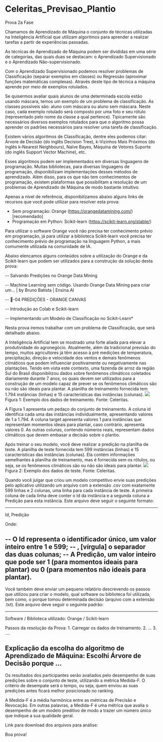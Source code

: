 # Celeritas_Previsao_Plantio

Prova 2a Fase

Chamamos de Aprendizado de Máquina o conjunto de técnicas utilizadas na Inteligência Artificial que utilizam algoritmos para aprender a realizar tarefas a partir de experiências passadas.

As técnicas de Aprendizado de Máquina podem ser divididas em uma série de categorias, das quais duas se destacam: o Aprendizado Supervisionado e o Aprendizado Não-supervisionado. 

Com o Aprendizado Supervisionado podemos resolver problemas de Classificação (separar exemplos em classes) ou Regressão (aproximar funções matemáticas complexas). Através deste tipo de técnica a máquina aprende por meio de exemplos rotulados.

Se quisermos avaliar quais alunos de uma determinada escola estão usando máscara, temos um exemplo de um problema de classificação. As classes possíveis são: aluno com máscara ou aluno sem máscara. Neste caso, cada exemplo rotulado será composto por uma foto e seu rótulo (representado pelo nome da classe a qual pertence). Tipicamente são necessários diversos exemplos rotulados para que o algoritmo possa aprender os padrões necessários para resolver uma tarefa de classificação.

Existem vários algoritmos de Classificação, dentre eles podemos citar: Árvore de Decisão (do inglês Decision Tree), k-Vizinhos Mais Próximos (do inglês k-Nearest Neighbours), Naïve Bayes, Máquina de Vetores Suporte (do inglês Support Vector Machine), etc.

Esses algoritmos podem ser implementados em diversas linguagens de programação. Muitas bibliotecas, para diversas linguagens de programação, disponibilizam implementações desses métodos de aprendizado. Além disso, para os que não tem conhecimentos de programação, existem plataformas que possibilitam a resolução de um problemas de Aprendizado de Máquina de modo bastante intuitivo.

Apenas a nível de referência, disponibilizamos abaixo alguns links de recursos que você pode utilizar para resolver esta prova:

  - Sem programação: Orange (https://orangedatamining.com/) [recomendado]
  - Programação em Python: Scikit-learn (https://scikit-learn.org/stable/)

Para utilizar o software Orange você não precisa ter conhecimento prévio em programação, já para utilizar a biblioteca Scikit-learn você precisa ter conhecimento prévio de programação na linguagem Python, a mais comumente utilizada na comunidade de IA.

Abaixo elencamos alguns conteúdos sobre a utilização do Orange e da Scikit-learn que podem ser utilizados para a construção da solução desta prova:

  -- Salvando Predições no Orange Data Mining

  -- Machine Learning sem código. Usando Orange Data Mining para criar um… | by Bruno Batista | Ensina.AI

  -- 🍊-04 PREDIÇÕES - ORANGE CANVAS

  -- Introdução ao Colab e Scikit-learn

  -- Implementando um Modelo de Classificação no Scikit-Learn*

Nesta prova iremos trabalhar com um problema de Classificação, que será detalhado abaixo.

A Inteligência Artificial tem se mostrado uma forte aliada para elevar a produtividade do agronegócio. Atualmente, além da tradicional previsão do tempo, muitos agricultores já têm acesso à pré medições de temperatura, precipitação, direção e velocidade dos ventos e demais fenômenos climáticos que podem influenciar positivamente ou negativamente nas plantações. Tendo em vista este contexto, uma fazenda de arroz da região Sul do Brasil disponibilizou dados sobre fenômenos climáticos coletados diariamente durante 7 anos, os quais devem ser utilizados para a construção de um modelo capaz de prever se os fenômenos climáticos são ou não são ideais para plantar. A planilha de treinamento fornecida tem 1.794 instâncias (linhas) e 15 características das instâncias (colunas).
<img src='https://s3-sa-east-1.amazonaws.com/datagateway-prod/images/9nJKAh1pMMo2fx5ZjqaHsEcuxlF1uqU2O_ARBcY2dNE8nAdD4BYSbJnBWO2kxAmHzQmpVGdM8W7h7i4LlaSLtBwbZBzGHOxNdOeM7iceIMsnu12mnGuQ1q7WfmMUhFx-.png'>Figura 1: Exemplo dos dados de treinamento. Fonte: Celeritas.

A Figura 1 apresenta um pedaço do conjunto de treinamento. A coluna id identifica cada uma das instâncias individualmente, apresentando valores de 1 a 1.794. A coluna target apresenta valores 1 para instâncias que representam momentos ideais para plantar, caso contrário, apresenta valores 0. As outras colunas, contendo números reais, representam dados climáticos que devem embasar a decisão sobre o plantio.

Após treinar o seu modelo, você deve realizar a predição na planilha de teste. A planilha de teste fornecida tem 599 instâncias (linhas) e 15 características das instâncias (colunas). Ela contém informações semelhantes à planilha de treinamento, mas é fornecida sem os rótulos, ou seja, se os fenômenos climáticos são ou não são ideais para plantar.
<img src='https://s3-sa-east-1.amazonaws.com/datagateway-prod/images/cqmRJmMcAn6PZdqpEPMR617mqYqsUYLc_9rFjigRiVqWjGaGlrR6oX7C_dGtPEBc0N69xs33XYMQXSxMLft9Nqs9N6zYR-xVJTZ_bjZJ19-6sa2i8bLYAvH89pj5hbaJ.png'>Figura 2: Exemplo dos dados de teste. Fonte: Celeritas.

Quando você julgar que criou um modelo competitivo envie suas predições pelo aplicativo utilizando um arquivo com a extensão .csv com exatamente 599 linhas e 2 colunas, uma linha para cada instância de teste. A primeira coluna de cada linha deve conter o Id da instância e a segunda coluna a Predição para esta instância. Este arquivo deve seguir o seguinte formato:

----------------------------------------------------------------------------------------------------------

Id, Predição

Onde:

  -- O Id representa o identificador único, um valor inteiro entre 1 e 599;
  -- , [vírgula] o separador das duas colunas;
  -- A Predição, um valor inteiro que pode ser 1 (para momentos ideais para plantar) ou 0 (para momentos não ideais para plantar).
---------------------------------------------------------------------------------------------------------

Você também deve enviar um pequeno relatório descrevendo os passos que utilizou para criar o modelo, qual software ou biblioteca foi utilizada, bem como, o porque tomou determinada decisão (arquivo com a extensão .txt). Este arquivo deve seguir o seguinte padrão:

----------------------------------------------------------------------------------------------------------

Software / Biblioteca utilizado: Orange / Scikit-learn

Passos da resolução da Prova: 1. Carregar os dados de treinamento. 2. … 3. ….

Explicação da escolha do algoritmo de Aprendizado de Máquina: Escolhi Árvore de Decisão porque …
----------------------------------------------------------------------------------------------------------

Os resultados dos participantes serão avaliados pelo desempenho de suas predições sobre o conjunto de teste, utilizando a métrica Medida-F. O critério de desempate será o tempo, ou seja, quem enviou as suas predições antes ficará melhor posicionado no ranking.

A Medida-F é a média harmônica entre as métricas de Precisão e Revocação. Em outras palavras, a Medida-F é uma métrica que avalia o desempenho de um modelo preditivo de modo a trazer um número único que indique a sua qualidade geral.

Link para download dos arquivos para análise:

Boa prova!
